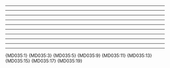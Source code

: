 ***

* * *

*****

---

- - -

-----

___

_ _ _

_____

***

{MD035:1} {MD035:3} {MD035:5} {MD035:9} {MD035:11} {MD035:13} {MD035:15}
{MD035:17} {MD035:19}
